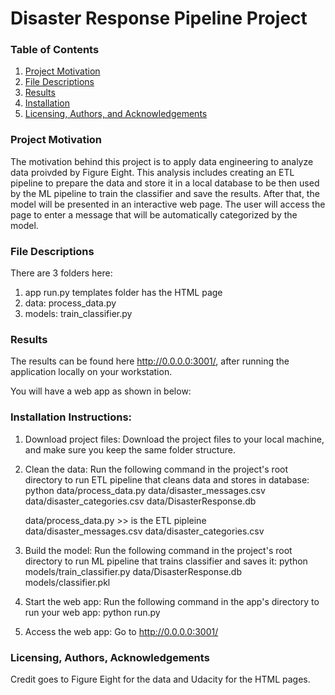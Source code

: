 # Disaster Response Pipeline Project

### Table of Contents
1.	[Project Motivation](#project-motivation)
2.	[File Descriptions](#file-descriptions)
3.	[Results](#results)
4.	[Installation](#installation)
5.	[Licensing, Authors, and Acknowledgements](#licensing-authors-and-acknowledgements)

### Project Motivation

The motivation behind this project is to apply data engineering to analyze data proivded by Figure Eight. This analysis includes
creating an ETL pipeline to prepare the data and store it in a local database to be then used by the ML pipeline to train the classifier and save the results. After that, the model will be presented in an interactive web page. The user will access the page to enter a message that will be automatically categorized by the model.


### File Descriptions
There are 3 folders here:
1. app
    run.py
    templates folder has the HTML page
2. data: 
    process_data.py
3. models:
    train_classifier.py


### Results
The results can be found here  http://0.0.0.0:3001/, after running the application locally on your workstation.

You will have a web app as shown in below:




### Installation Instructions: 
1. Download project files:
Download the project files to your local machine, and make sure you keep the same folder structure.

2. Clean the data: 
    Run the following command in the project's root directory to run ETL pipeline that cleans data and stores in database:
        python data/process_data.py data/disaster_messages.csv data/disaster_categories.csv data/DisasterResponse.db

    data/process_data.py >> is the ETL pipleine
    data/disaster_messages.csv data/disaster_categories.csv
    
3. Build the model:
    Run the following command in the project's root directory to run ML pipeline that trains classifier and saves it:
        python models/train_classifier.py data/DisasterResponse.db models/classifier.pkl

4. Start the web app:
    Run the following command in the app's directory to run your web app:
        python run.py

5. Access the web app:
    Go to http://0.0.0.0:3001/


### Licensing, Authors, Acknowledgements
Credit goes to Figure Eight for the data and Udacity for the HTML pages. 